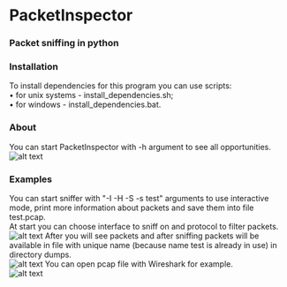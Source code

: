 # PacketInspector
### Packet sniffing in python

### Installation
To install dependencies for this program you can use scripts:  
 • for unix systems - install_dependencies.sh;  
 • for windows - install_dependencies.bat.  

### About
You can start PacketInspector with -h argument to see all opportunities.  
![alt text](https://github.com/EvtDanya/Packet_Inspector/blob/main/print_help.png)

### Examples
You can start sniffer with "-I -H -S -s test" arguments to use interactive mode, print more information about packets and save them into file test.pcap.  
At start you can choose interface to sniff on and protocol to filter packets.  
![alt text](https://github.com/EvtDanya/Packet_Inspector/blob/main/example.png)
After you will see packets and after sniffing packets will be available in file with unique name (because name test is already in use) in directory dumps.  
![alt text](https://github.com/EvtDanya/Packet_Inspector/blob/main/example_of_packets.png)
You can open pcap file with Wireshark for example.  
![alt text](https://github.com/EvtDanya/Packet_Inspector/blob/main/saved_pcaps.png)


